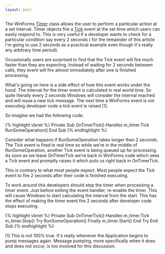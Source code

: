```yaml
---
layout: post
---
```

The WinForms [Timer](http://msdn.microsoft.com/en-us/library/system.windows.forms.timer.aspx) class allows the user to perform a particular action at a set interval. Timer objects fire a [Tick](http://msdn.microsoft.com/en-us/library/system.windows.forms.timer.tick.aspx) event at the set time which users can easily respond to. This is very useful if a developer wants to check for a particular condition say every 2 seconds ( for the remainder of this article I'm going to use 2 seconds as a practical example even though it's really any arbitrary time period).

Occasionally users are surprised to find that the Tick event will fire much faster than they are expecting. Instead of waiting for 2 seconds between calls, they event will fire almost immediately after one is finished processing.

What's going on here is a side effect of how this event works under the hood.  The interval for the timer event is calculated in real world time. So quite literally every 2 seconds Windows will consider the internal reached and will issue a new tick message. The next time a WinForms event is not executing developer code a tick event is raised [1].

So imagine we had the following code.

{% highlight vbnet %}
Private Sub OnTimerTick() Handles m_timer.Tick
    RunSomeOperation()
End Sub
{% endhighlight %}

Consider what happens if RunSomeOperation takes longer than 2 seconds. The Tick event is fired in real time so while we're in the middle of RunSomeOperation, another Tick event is being queued up for processing. As soon as we leave OnTimerTick we're back in WinForms code which sees a Tick event and promptly raises it which puts us right back in OnTimerTick.  

This is contrary to what most people expect. Most people expect the Tick event to fire 2 seconds after their code is finished executing.

To work around this developers should stop the timer when processing a timer event. Just before exiting the event handler, re-enable the timer. This will cause Windows to start calculating the interval from the start. This has the effect of making the timer event fire 2 seconds after developer code stops executing.

{% highlight vbnet %}
    Private Sub OnTimerTick() Handles m_timer.Tick
        m_timer.Stop()
        Try
            RunSomeOperation()
        Finally
            m_timer.Start()
        End Try
    End Sub
{% endhighlight %}

[1] This is not 100% true. It's really whenever the Application begins to pump messages again. Message pumping, more specifically when it does and does not occur, is too involved for this discussion.  
